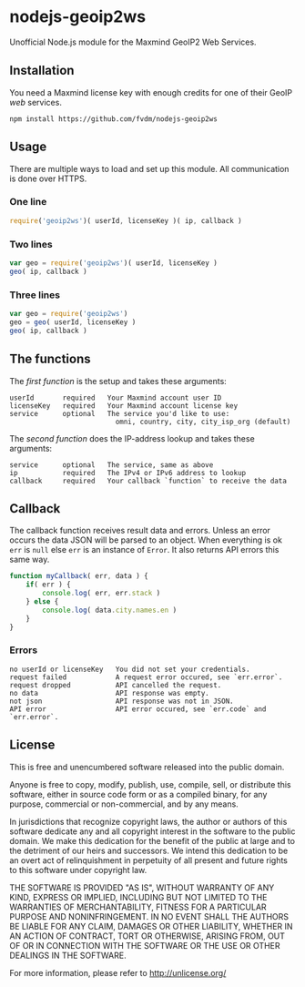 nodejs-geoip2ws
===============

Unofficial Node.js module for the Maxmind GeoIP2 Web Services.


Installation
------------

You need a Maxmind license key with enough credits for one of their GeoIP *web* services.

	npm install https://github.com/fvdm/nodejs-geoip2ws


Usage
-----

There are multiple ways to load and set up this module. All communication is done over HTTPS.


### One line

```js
require('geoip2ws')( userId, licenseKey )( ip, callback )
```

### Two lines

```js
var geo = require('geoip2ws')( userId, licenseKey )
geo( ip, callback )
```

### Three lines

```js
var geo = require('geoip2ws')
geo = geo( userId, licenseKey )
geo( ip, callback )
```


The functions
-------------

The _first function_ is the setup and takes these arguments:

	userId       required   Your Maxmind account user ID
	licenseKey   required   Your Maxmind account license key
	service      optional   The service you'd like to use:
	                          omni, country, city, city_isp_org (default)


The _second function_ does the IP-address lookup and takes these arguments:

	service      optional   The service, same as above
	ip           required   The IPv4 or IPv6 address to lookup
	callback     required   Your callback `function` to receive the data


Callback
--------

The callback function receives result data and errors. Unless an error occurs the
data JSON will be parsed to an object. When everything is ok `err` is `null` else
`err` is an instance of `Error`. It also returns API errors this same way.

```js
function myCallback( err, data ) {
	if( err ) {
		console.log( err, err.stack )
	} else {
		console.log( data.city.names.en )
	}
}
```

### Errors

	no userId or licenseKey   You did not set your credentials.
	request failed            A request error occured, see `err.error`.
	request dropped           API cancelled the request.
	no data                   API response was empty.
	not json                  API response was not in JSON.
	API error                 API error occured, see `err.code` and `err.error`.


License
-------

This is free and unencumbered software released into the public domain.

Anyone is free to copy, modify, publish, use, compile, sell, or
distribute this software, either in source code form or as a compiled
binary, for any purpose, commercial or non-commercial, and by any
means.

In jurisdictions that recognize copyright laws, the author or authors
of this software dedicate any and all copyright interest in the
software to the public domain. We make this dedication for the benefit
of the public at large and to the detriment of our heirs and
successors. We intend this dedication to be an overt act of
relinquishment in perpetuity of all present and future rights to this
software under copyright law.

THE SOFTWARE IS PROVIDED "AS IS", WITHOUT WARRANTY OF ANY KIND,
EXPRESS OR IMPLIED, INCLUDING BUT NOT LIMITED TO THE WARRANTIES OF
MERCHANTABILITY, FITNESS FOR A PARTICULAR PURPOSE AND NONINFRINGEMENT.
IN NO EVENT SHALL THE AUTHORS BE LIABLE FOR ANY CLAIM, DAMAGES OR
OTHER LIABILITY, WHETHER IN AN ACTION OF CONTRACT, TORT OR OTHERWISE,
ARISING FROM, OUT OF OR IN CONNECTION WITH THE SOFTWARE OR THE USE OR
OTHER DEALINGS IN THE SOFTWARE.

For more information, please refer to <http://unlicense.org/>
